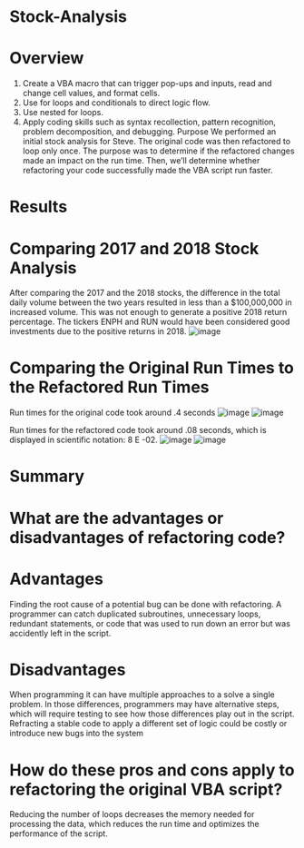 # Stock-Analysis 
# Overview
1.	Create a VBA macro that can trigger pop-ups and inputs, read and change cell values, and format cells.
2.	Use for loops and conditionals to direct logic flow.
3.	Use nested for loops.
4.	Apply coding skills such as syntax recollection, pattern recognition, problem decomposition, and debugging.
Purpose
We performed an initial stock analysis for Steve. The original code was then refactored to loop only once. The purpose was to determine if the refactored changes made an impact on the run time. Then, we’ll determine whether refactoring your code successfully made the VBA script run faster. 

# Results
# Comparing 2017 and 2018 Stock Analysis
After comparing the 2017 and the 2018 stocks, the difference in the total daily volume between the two years resulted in less than a $100,000,000 in increased volume. This was not enough to generate a positive 2018 return percentage. The tickers ENPH and RUN would have been considered good investments due to the positive returns in 2018. 
![image](https://user-images.githubusercontent.com/95143562/149677784-aa4e82d8-9b83-4261-9471-c578bd907e95.png)
# Comparing the Original Run Times to the Refactored Run Times
Run times for the original code took around .4 seconds
![image](https://user-images.githubusercontent.com/95143562/149677837-02a776e4-c25e-4bb0-b771-1e6e733bd792.png)
![image](https://user-images.githubusercontent.com/95143562/149677843-cb44dd9c-8c0b-444e-85fa-4cc14d5dd110.png)

Run times for the refactored code took around .08 seconds, which is displayed in scientific notation: 8 E -02.
![image](https://user-images.githubusercontent.com/95143562/149677856-c1ec73dc-a9f5-447c-acce-23855e94e6a8.png)
![image](https://user-images.githubusercontent.com/95143562/149677863-262a3037-05c6-4df9-bdae-5acfad8a4755.png)

# Summary
# What are the advantages or disadvantages of refactoring code?
# Advantages
Finding the root cause of a potential bug can be done with refactoring. A programmer can catch duplicated subroutines, unnecessary loops, redundant statements, or code that was used to run down an error but was accidently left in the script.
# Disadvantages
When programming it can have multiple approaches to a solve a single problem. In those differences, programmers may have alternative steps, which will require testing to see how those differences play out in the script. Refracting a stable code to apply a different set of logic could be costly or introduce new bugs into the system
# How do these pros and cons apply to refactoring the original VBA script?
Reducing the number of loops decreases the memory needed for processing the data, which reduces the run time and optimizes the performance of the script. 
